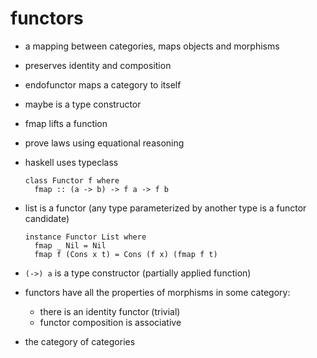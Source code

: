 # functors

- a mapping between categories, maps objects and morphisms
- preserves identity and composition
- endofunctor maps a category to itself
- maybe is a type constructor
- fmap lifts a function
- prove laws using equational reasoning
- haskell uses typeclass
  ```
  class Functor f where
    fmap :: (a -> b) -> f a -> f b
  ```

- list is a functor (any type parameterized by another type is a functor candidate)
  ```
  instance Functor List where
    fmap _ Nil = Nil
    fmap f (Cons x t) = Cons (f x) (fmap f t)
  ```

- `(->) a` is a type constructor (partially applied function)


- functors have all the properties of morphisms in some category:
  - there is an identity functor (trivial)
  - functor composition is associative

 - the category of categories
